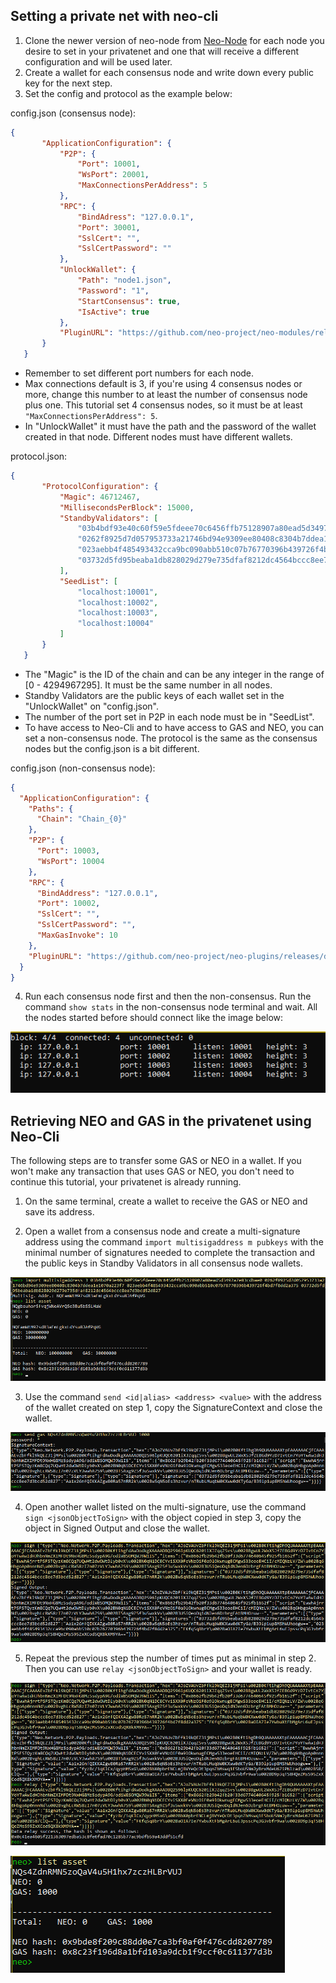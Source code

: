 ## Setting a private net with neo-cli

1. Clone the newer version of neo-node from [Neo-Node](https://github.com/neo-project/neo-node) for each node you desire to set in your privatenet and one that will receive a different configuration and will be used later.
2. Create a wallet for each consensus node and write down every public key for the next step.
3. Set the config and protocol as the example below:

config.json (consensus node):
```json
{
       "ApplicationConfiguration": {
           "P2P": {
               "Port": 10001, 
               "WsPort": 20001,
               "MaxConnectionsPerAddress": 5 
           },
           "RPC": {
               "BindAdress": "127.0.0.1",
               "Port": 30001,
               "SslCert": "",
               "SslCertPassword": ""
           },
           "UnlockWallet": {
               "Path": "node1.json",
               "Password": "1", 
               "StartConsensus": true,
               "IsActive": true
           },
           "PluginURL": "https://github.com/neo-project/neo-modules/releases/download/v{1}/{0}.zip"
       }
   }
```
- Remember to set different port numbers for each node.
- Max connections default is 3, if you're using 4 consensus nodes or more, change this number to at least the number of consensus node plus one. This tutorial set 4 consensus nodes, so it must be at least `"MaxConnectionsPerAddress": 5`.
- In "UnlockWallet" it must have the path and the password of the wallet created in that node. Different nodes must have different wallets. 

protocol.json:
```json
{
       "ProtocolConfiguration": {
           "Magic": 46712467,
           "MillisecondsPerBlock": 15000,
           "StandbyValidators": [
               "03b4bdf93e40c60f59e5fdeee70c6456ffb75128907a80ead5d3497a7e83cdbae0",
               "0262f8925d7d057953733a21746bd94e9309ee80408c8304b7ddea1e1070a223f7",
               "023aebb4f485493432cca9bc090abb510c07b76770396b439726f4bd7f8dd2a375",
               "03732d5fd95beaba1db828029d279e735dfaf8212dc4564bccc8ee7d3bcd52d827"
           ],
           "SeedList": [
               "localhost:10001",
               "localhost:10002",
               "localhost:10003",
               "localhost:10004"
           ]
       }
   }
```
- The "Magic" is the ID of the chain and can be any integer in the range of [0 - 4294967295]. It must be the same number in all nodes.
- Standby Validators are the public keys of each wallet set in the "UnlockWallet" on "config.json".
- The number of the port set in P2P in each node must be in "SeedList".
- To have access to Neo-Cli and to have access to GAS and NEO, you can set a non-consensus node. The protocol is the same as the consensus nodes but the config.json is a bit different.

config.json (non-consensus node):
```json
{
  "ApplicationConfiguration": {
    "Paths": {
      "Chain": "Chain_{0}"
    },
    "P2P": {
      "Port": 10003,
      "WsPort": 10004
    },
    "RPC": {
      "BindAddress": "127.0.0.1",
      "Port": 10002,
      "SslCert": "",
      "SslCertPassword": "",
      "MaxGasInvoke": 10
    },
    "PluginURL": "https://github.com/neo-project/neo-plugins/releases/download/v{1}/{0}.zip"
  }
}

```
4. Run each consensus node first and then the non-consensus. Run the command `show stats` in the non-consensus node terminal and wait. All the nodes started before should connect like the image below:
 
![](screenshots/01.png)

## Retrieving NEO and GAS in the privatenet using Neo-Cli

The following steps are to transfer some GAS or NEO in a wallet. If you won't make any transaction that uses GAS or NEO, you don't need to continue this tutorial, your privatenet is already running.
 
1. On the same terminal, create a wallet to receive the GAS or NEO and save its address.
  
 2. Open a wallet from a consensus node and create a multi-signature address using the command `import multisigaddress m pubkeys` with the minimal number of signatures needed to complete the transaction and the public keys in Standby Validators in all consensus node wallets.
 
![](screenshots/02.png) 

3. Use the command `send <id|alias> <address> <value>` with the address of the wallet created on step 1, copy the SignatureContext and close the wallet.

![](screenshots/03.png)

4. Open another wallet listed on the multi-signature, use the command `sign <jsonObjectToSign>` with the object copied in step 3, copy the object in Signed Output and close the wallet.

![](screenshots/04.png)
 
 5. Repeat the previous step the number of times put as minimal in step 2. Then you can use `relay <jsonObjectToSign>` and your wallet is ready.
 
![](screenshots/05.png)

![](screenshots/06.png)